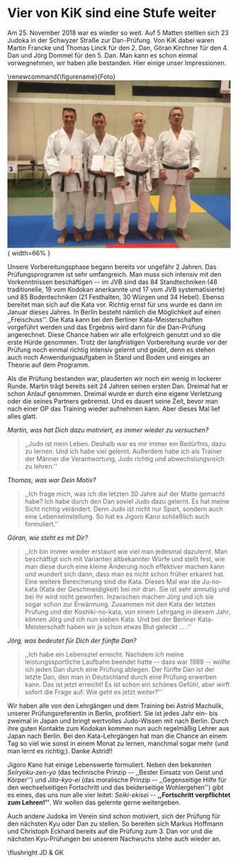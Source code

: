 # Vier von KiK sind eine Stufe weiter

Am 25. November 2018 war es wieder so weit. Auf 5 Matten stellten sich 23 Judoka in der Schwyzer Straße zur Dan-Prüfung. 
Von KiK dabei waren Martin Francke und Thomas Linck für den 2. Dan, Göran Kirchner für den 4. Dan und Jörg Dommel für den 5. Dan. 
Man kann es schon einmal vorwegnehmen, wir haben alle bestanden. Hier einige unser Impressionen. 

\renewcommand{\figurename}{Foto}
![Jörg, Göran, Thomas und Martin nach bestandener Dan-Prüfung](./img/exam_2018-11-25.jpg){ width=66% } 


Unsere Vorbereitungsphase begann bereits vor ungefähr 2 Jahren. Das Prüfungsprogramm ist sehr umfangreich. Man muss sich intensiv mit den Vorkenntnissen beschäftigen -- im JVB sind das 84 Standtechniken (48 traditionelle, 19 vom Kodokan anerkannte und 17 vom JVB systematisierte) und 85 Bodentechniken (21 Festhalten, 30 Würgen und 34 Hebel). Ebenso bereitet man sich auf die Kata vor. Richtig ernst für uns wurde es dann im Januar dieses Jahres. In Berlin besteht nämlich die Möglichkeit auf einen ,,Freischuss''. Die Kata kann bei den Berliner Kata-Meisterschaften vorgeführt werden und das Ergebnis wird dann für die Dan-Prüfung angerechnet. Diese Chance haben wir alle erfolgreich genutzt und so die erste Hürde genommen. 
Trotz der langfristigen Vorbereitung wurde vor der Prüfung noch einmal richtig intensiv gelernt und geübt, denn es stehen auch noch Anwendungsaufgaben in Stand und Boden und einiges an Theorie auf dem Programm.

Als die Prüfung bestanden war, plauderten wir noch ein wenig in lockerer Runde.
Martin trägt bereits seit 24 Jahren seinen ersten Dan. Dreimal hat er schon Anlauf genommen. Dreimal wurde er durch eine eigene Verletzung oder die seines Partners gebremst. Und es dauert seine Zeit, bevor man nach einer OP das Training wieder aufnehmen kann. Aber dieses Mal lief alles glatt. 

*Martin, was hat Dich dazu motiviert, es immer wieder zu versuchen?*

> ,,Judo ist mein Leben. Deshalb war es mir immer ein Bedürfnis, dazu zu lernen. Und ich habe viel gelernt. Außerdem habe ich als Trainer der Männer die Verantwortung, Judo richtig und abwechslungsreich zu lehren.''

*Thomas, was war Dein Motiv?*

> ,,Ich frage mich, was ich die letzten 30 Jahre auf der Matte gemacht habe? Ich habe durch den Dan soviel Judo dazu gelernt. Es hat meine Sicht richtig verändert. Denn Judo ist nicht nur Sport, sondern auch eine Lebenseinstellung. So hat es Jigoro Kano schließlich auch formuliert.''

*Göran, wie steht es mit Dir?*

> ,,Ich bin immer wieder erstaunt wie viel man jedesmal dazulernt. Man beschäftigt sich mit Varianten altbekannter Würfe und stellt fest, wie man diese durch eine kleine Änderung noch effektiver machen kann und wundert sich dann, dass man es nicht schon früher erkannt hat. 
Eine weitere Bereicherung sind die Kata. Dieses Mal war die Ju-no-kata (Kata der Geschmeidigkeit) bei mir dran. Sie ist sehr anmutig und bei ihr wird nicht geworfen. Inzwischen machen Jörg und ich sie sogar schon zur Erwärmung. Zusammen mit den Kata der letzten Prüfung und der Koshiki-no-kata, von einem Lehrgang in diesem Jahr, können Jörg und ich nun sieben Kata. Und bei der Berliner Kata-Meisterschaft haben wir ja schon etwas Blut geleckt ... .''

*Jörg, was bedeutet für Dich der fünfte Dan?*

> ,,Ich habe ein Lebensziel erreicht. Nachdem ich meine leistungssportliche Laufbahn beendet hatte -- dass war 1989 -- wollte ich jeden Dan durch eine Prüfung ablegen. Der fünfte Dan ist der letzte Dan, den man in Deutschland durch eine Prüfung erwerben kann. Das ist jetzt erreicht! Es ist schon ein schönes Gefühl, aber wirft sofort die Frage auf: Wie geht es jetzt weiter?''

Wir haben alle von den Lehrgängen und dem Training bei Astrid Machulik, unserer Prüfungsreferentin in Berlin, profitiert. Sie ist jedes Jahr ein- bis zweimal in Japan und bringt wertvolles Judo-Wissen mit nach Berlin. Durch ihre guten Kontakte zum Kodokan kommen nun auch regelmäßig Lehrer aus Japan nach Berlin. Bei den Kata-Lehrgängen hat man die Chance an einem Tag so viel wie sonst in einem Monat zu lernen, manchmal sogar mehr (und man lernt es richtig;). Danke Astrid!!

Jigoro Kano hat einige Lebenswerte formuliert. Neben den bekannten *Seiryoku-zen-yo* (das technische Prinzip -- ,,Bester Einsatz von Geist und Körper'') und *Jita-kyo-ei* (das moralische Prinzip -- ,,Gegenseitige Hilfe für den wechselseitigen Fortschritt und das beiderseitige Wohlergehen'')
gibt es eines, das uns nun alle vier leitet: *Seiki-ekisei* -- **,,Fortschritt verpflichtet zum Lehren!''**.
Wir wollen das gelernte gerne weitergeben.

Auch andere Judoka im Verein sind schon motiviert, sich der Prüfung für den nächsten Kyu oder Dan zu stellen. 
So bereiten sich Markus Hoffmann und Christoph Eckhard bereits auf die Prüfung zum 3. Dan vor und die nächsten Kyu-Prüfungen bei unserem Nachwuchs stehe auch wieder an.

\flushright JD \& GK